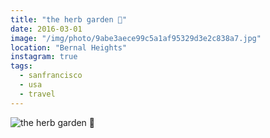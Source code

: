 ```yaml
---
title: "the herb garden 🌿"
date: 2016-03-01
image: "/img/photo/9abe3aece99c5a1af95329d3e2c838a7.jpg"
location: "Bernal Heights"
instagram: true
tags:
  - sanfrancisco
  - usa
  - travel
---
```


![the herb garden 🌿](/img/photo/9abe3aece99c5a1af95329d3e2c838a7.jpg)
